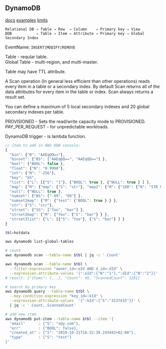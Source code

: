 DynamoDB
-

[docs](https://docs.aws.amazon.com/dynamodb/?id=docs_gateway)
[examples](https://docs.aws.amazon.com/sdk-for-go/v1/developer-guide/using-dynamodb-with-go-sdk.html)
[limits](https://docs.aws.amazon.com/amazondynamodb/latest/developerguide/Limits.html)

````
Relational DB ⇒ Table ⇒ Row  ⇒ Column    ⇒ Primary key ⇒ View
DDB           ⇒ Table ⇒ Item ⇒ Attribute ⇒ Primary key ⇒ Global Secondary Index
````

EventName: `INSERT|MODIFY|REMOVE`

Table - reqular table.
<br>Global Table - multi-region, and multi-master.

Table may have TTL attribute.

A Scan operation (In general less efficient than other operations)
reads every item in a table or a secondary index.
By default Scan returns all of the data attributes for every item in the table or index.
Scan always returns a result set.

You can define a maximum of 5 local secondary indexes
and 20 global secondary indexes per table.

PROVISIONED - Sets the read/write capacity mode to PROVISIONED.
PAY_PER_REQUEST - for unpredictable workloads.

DynamoDB trigger - is lambda function.

````js
// item to add in AWS DDB console:
{
  "bin": {"B": "AAEqQQ=="},
  "binset": {"BS": ["AAEqQQ==", "AAEqQQ=="] },
  "bool": {"BOOL": false },
  "float": {"N": "0.9998"},
  "int": {"N": "-256"},
  "key": "k5",
  "list": {"L": [{"S": "1"}, {"BOOL": true }, {"NULL": true } ] },
  "map": {"M": {"map": {"S": "str"}, "map2": {"M": {"100": {"N": "STR MUST NOT BE BLANK"} } } } },
  "null": {"NULL": true },
  "numset": {"NS": ["-99", "99"] },
  "numset2map": {"M": {"test": {"BOOL": true } } },
  "str": {"S": "str"},
  "strset": {"SS": ["foo", "bar"] },
  "strset2map": {"M": {"foo": {"S": "bar"} } },
  "strset3list": {"L": [{"S": "foo"}, {"S": "bar"} ] }
}
````

````sh
tbl=hotdata

aws dynamodb list-global-tables

# count
aws dynamodb scan --table-name $tbl | jq -c '.Count'

aws dynamodb scan --table-name $tbl \
  --filter-expression "owner_id=:oId AND d_id=:dId" \
  --expression-attribute-values '{":oId":{"N":"1"},":dId":{"N":"2"}}'
# result: {"Items": [...], "Count": 45, "ScannedCount": 1291}

# search by primary key
aws dynamodb query --table-name $tbl \
  --key-condition-expression "key_id=:kId" \
  --expression-attribute-values  '{":kId":{"S":"3237415"}}' \
  | jq -c '.Count,.ScannedCount'

# add new item
aws dynamodb put-item --table-name $tbl --item '{
  "email"      : {"S": "x@y.com"},
  "err"        : {"BOOL": false},
  "created_at" : {"S": "2019-10-31T16:32:39.243443+02:00"},
  "type"       : {"S": "test"}
}'
````
